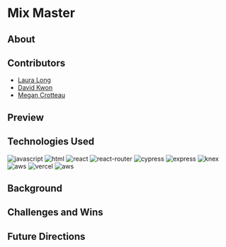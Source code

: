 # Mix Master

## About

## Contributors
- [Laura Long](https://github.com/lalonggone)
- [David Kwon](https://github.com/dkwon1223)
- [Megan Crotteau](https://github.com/crotteau)

## Preview

## Technologies Used
<div>
  <img src='https://img.shields.io/badge/JavaScript-F7DF1E.svg?style=for-the-badge&logo=JavaScript&logoColor=black' alt='javascript'/>
  <img src='https://img.shields.io/badge/HTML5-E34F26.svg?style=for-the-badge&logo=HTML5&logoColor=white' alt='html'/>
  <img src='https://img.shields.io/badge/React-61DAFB.svg?style=for-the-badge&logo=React&logoColor=black' alt='react'/>
  <img src='https://img.shields.io/badge/React%20Router-CA4245.svg?style=for-the-badge&logo=React-Router&logoColor=white' alt='react-router'/>
  <img src='https://img.shields.io/badge/Cypress-69D3A7.svg?style=for-the-badge&logo=Cypress&logoColor=white' alt='cypress'/>
  <img src='https://img.shields.io/badge/Express-000000.svg?style=for-the-badge&logo=Express&logoColor=white' alt='express'/>
  <img src='https://img.shields.io/badge/Knex.js-D26B38.svg?style=for-the-badge&logo=knexdotjs&logoColor=white' alt='knex'/>
  <img src='https://img.shields.io/badge/PostgreSQL-4169E1.svg?style=for-the-badge&logo=PostgreSQL&logoColor=white' alt='aws'/>
  <img src='https://img.shields.io/badge/Vercel-000000.svg?style=for-the-badge&logo=Vercel&logoColor=white' alt='vercel'/>
  <img src='https://img.shields.io/badge/Amazon%20AWS-232F3E.svg?style=for-the-badge&logo=Amazon-AWS&logoColor=white' alt='aws'/>
</div>

## Background

## Challenges and Wins

## Future Directions
